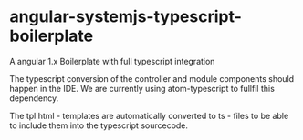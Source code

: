 # angular-systemjs-typescript-boilerplate
A angular 1.x Boilerplate with full typescript integration

The typescript conversion of the controller and module components should happen in the IDE. We are currently using atom-typescript to fullfil this dependency.

The tpl.html - templates are automatically converted to ts - files to be able to include them into the typescript sourcecode.

